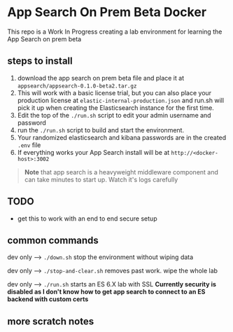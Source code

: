 # App Search On Prem Beta Docker

This repo is a Work In Progress creating a lab environment for learning the App Search on prem beta

## steps to install

1. download the app search on prem beta file and place it at ```appsearch/appsearch-0.1.0-beta2.tar.gz```
2. This will work with a basic license trial, but you can also place your production license at ```elastic-internal-production.json``` and run.sh will pick it up when creating the Elasticsearch instance for the first time.
3. Edit the top of the ```./run.sh``` script to edit your admin username and password
4. run the ```./run.sh``` script to build and start the environment.  
5. Your randomized elasticsearch and kibana passwords are in the created ```.env``` file
6. If everything works your App Search install will be at ```http://<docker-host>:3002```


> **Note** that app search is a heavyweight middleware component and can take minutes to start up.  Watch it's logs carefully


## TODO

* get this to work with an end to end secure setup

## common commands

dev only --> ```./down.sh``` stop the environment without wiping data

dev only --> ```./stop-and-clear.sh``` removes past work.  wipe the whole lab


dev only --> ```./run.sh``` starts an ES 6.X lab with SSL  **Currently security is disabled as I don't know how to get app search to connect to an ES backend with custom certs**

## more scratch notes

